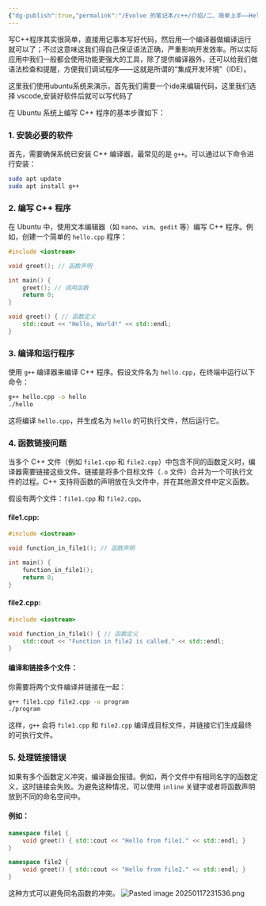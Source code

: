 ```yaml
---
{"dg-publish":true,"permalink":"/Evolve 的笔记本/c++/介绍/二、简单上手——Hello World/","created":"2025-01-18T11:05:37.809+08:00"}
---
```


写C++程序其实很简单，直接用记事本写好代码，然后用一个编译器做编译运行就可以了；不过这意味这我们得自己保证语法正确，严重影响开发效率。所以实际应用中我们一般都会使用功能更强大的工具，除了提供编译器外，还可以给我们做语法检查和提醒，方便我们调试程序——这就是所谓的“集成开发环境”（IDE）。

这里我们使用ubuntu系统来演示，首先我们需要一个ide来编辑代码，这里我们选择 vscode,安装好软件后就可以写代码了

在 Ubuntu 系统上编写 C++ 程序的基本步骤如下：

### 1. 安装必要的软件

首先，需要确保系统已安装 C++ 编译器，最常见的是 `g++`。可以通过以下命令进行安装：

```bash
sudo apt update
sudo apt install g++
```

### 2. 编写 C++ 程序

在 Ubuntu 中，使用文本编辑器（如 `nano`、`vim`、`gedit` 等）编写 C++ 程序。例如，创建一个简单的 `hello.cpp` 程序：

```cpp
#include <iostream>

void greet(); // 函数声明

int main() {
    greet(); // 调用函数
    return 0;
}

void greet() { // 函数定义
    std::cout << "Hello, World!" << std::endl;
}
```

### 3. 编译和运行程序

使用 `g++` 编译器来编译 C++ 程序。假设文件名为 `hello.cpp`，在终端中运行以下命令：

```bash
g++ hello.cpp -o hello
./hello
```

这将编译 `hello.cpp`，并生成名为 `hello` 的可执行文件，然后运行它。

### 4. 函数链接问题

当多个 C++ 文件（例如 `file1.cpp` 和 `file2.cpp`）中包含不同的函数定义时，编译器需要链接这些文件。链接是将多个目标文件（`.o` 文件）合并为一个可执行文件的过程。C++ 支持将函数的声明放在头文件中，并在其他源文件中定义函数。

假设有两个文件：`file1.cpp` 和 `file2.cpp`。

#### file1.cpp:

```cpp
#include <iostream>

void function_in_file1(); // 函数声明

int main() {
    function_in_file1();
    return 0;
}
```

#### file2.cpp:

```cpp
#include <iostream>

void function_in_file1() { // 函数定义
    std::cout << "Function in file2 is called." << std::endl;
}
```

#### 编译和链接多个文件：

你需要将两个文件编译并链接在一起：

```bash
g++ file1.cpp file2.cpp -o program
./program
```

这样，`g++` 会将 `file1.cpp` 和 `file2.cpp` 编译成目标文件，并链接它们生成最终的可执行文件。

### 5. 处理链接错误

如果有多个函数定义冲突，编译器会报错。例如，两个文件中有相同名字的函数定义，这时链接会失败。为避免这种情况，可以使用 `inline` 关键字或者将函数声明放到不同的命名空间中。

#### 例如：

```cpp
namespace file1 {
    void greet() { std::cout << "Hello from file1." << std::endl; }
}

namespace file2 {
    void greet() { std::cout << "Hello from file2." << std::endl; }
}
```

这种方式可以避免同名函数的冲突。
![Pasted image 20250117231536.png](/img/user/Pasted%20image%2020250117231536.png)
